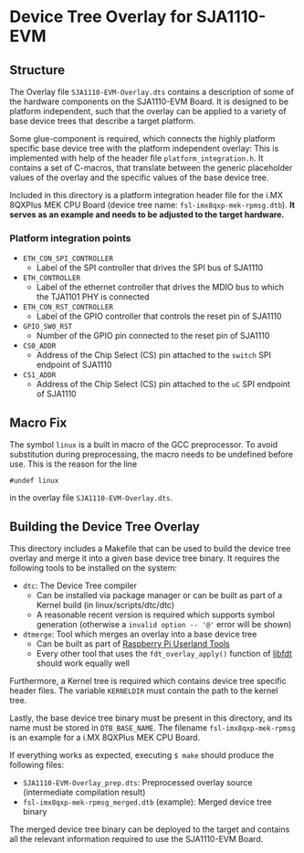 # Device Tree Overlay for SJA1110-EVM

## Structure
The Overlay file `SJA1110-EVM-Overlay.dts` contains a description of some of the hardware components on the SJA1110-EVM Board.
It is designed to be platform independent, such that the overlay can be applied to a variety of base device trees that describe a target platform.

Some glue-component is required, which connects the highly platform specific base device tree with the platform independent overlay:
This is implemented with help of the header file `platform_integration.h`. It contains a set of C-macros, that translate between the generic placeholder values of the overlay and the specific values of the base device tree.

Included in this directory is a platform integration header file for the i.MX 8QXPlus MEK CPU Board (device tree name: `fsl-imx8qxp-mek-rpmsg.dtb`).
**It serves as an example and needs to be adjusted to the target hardware.**

### Platform integration points
- `ETH_CON_SPI_CONTROLLER`
	- Label of the SPI controller that drives the SPI bus of SJA1110
- `ETH_CONTROLLER`
	- Label of the ethernet controller that drives the MDIO bus to which the TJA1101 PHY is connected
- `ETH_CON_RST_CONTROLLER`
	- Label of the GPIO controller that controls the reset pin of SJA1110
- `GPIO_SW0_RST`
	- Number of the GPIO pin connected to the reset pin of SJA1110
- `CS0_ADDR`
	- Address of the Chip Select (CS) pin attached to the `switch` SPI endpoint of SJA1110
- `CS1_ADDR`
	- Address of the Chip Select (CS) pin attached to the `uC` SPI endpoint of SJA1110

## Macro Fix
The symbol `linux` is a built in macro of the GCC preprocessor. To avoid substitution during preprocessing, the macro needs to be undefined before use.
This is the reason for the line
```
#undef linux
```
in the overlay file `SJA1110-EVM-Overlay.dts`.

## Building the Device Tree Overlay
This directory includes a Makefile that can be used to build the device tree overlay and merge it into a given base device tree binary.
It requires the following tools to be installed on the system:
- `dtc`: The Device Tree compiler
	- Can be installed via package manager or can be built as part of a Kernel build (in linux/scripts/dtc/dtc)
	- A reasonable recent version is required which supports symbol generation (otherwise a `invalid option -- '@'` error will be shown)
- `dtmerge`: Tool which merges an overlay into a base device tree
	- Can be built as part of [Raspberry Pi Userland Tools](https://github.com/raspberrypi/userland.git)
	- Every other tool that uses the `fdt_overlay_apply()` function of [libfdt](https://git.kernel.org/pub/scm/utils/dtc/dtc.git/tree/libfdt) should work equally well

Furthermore, a Kernel tree is required which contains device tree specific header files. The variable `KERNELDIR` must contain the path to the kernel tree.

Lastly, the base device tree binary must be present in this directory, and its name must be stored in `DTB_BASE_NAME`.
The filename `fsl-imx8qxp-mek-rpmsg` is an example for a i.MX 8QXPlus MEK CPU Board.

If everything works as expected, executing `$ make` should produce the following files:
- `SJA1110-EVM-Overlay_prep.dts`: Preprocessed overlay source (intermediate compilation result)
- `fsl-imx8qxp-mek-rpmsg_merged.dtb` (example): Merged device tree binary

The merged device tree binary can be deployed to the target and contains all the relevant information required to use the SJA1110-EVM Board.
